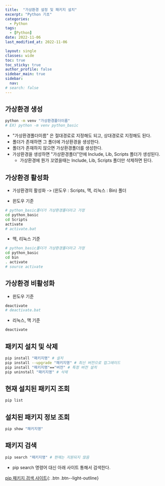 ```yaml
---
title:  "가상환경 설정 및 패키지 설치"
excerpt: "Python 기초"
categories:
  - Python
tags:
  - [Python]
date: 2022-11-06
last_modified_at: 2022-11-06

layout: single
classes: wide
toc: true
toc_sticky: true
author_profile: false
sidebar_main: true
sidebar:
  nav:
# search: false
---
```


## 가상환경 생성

```bash
python -m venv "가상환경폴더이름"
# EX) python -m venv python_basic
```

- "가상환경폴더이름" 은 절대경로로 지정해도 되고, 상대경로로 지정해도 된다.
- 폴더가 존재하면 그 폴더에 가상환경을 생성한다.
- 폴더가 존재하지 않으면 가상환경폴더를 생성한다.
- 가상환경을 생성하면 "가상환경폴더"안에 Include, Lib, Scripts 폴더가 생성된다.
  - 가상환경에 뭔가 꼬였을때는 Include, Lib, Scripts 폴더만 삭제하면 된다.

## 가상환경 활성화

- 가상환경의 활성화 -> (윈도우 : Scripts, 맥, 리눅스 : Bin) 폴더

- 윈도우 기준

```bash
# python_basic폴더가 가상환경폴더라고 가정
cd python_basic
cd Scripts
activate 
# activate.bat
```

- 맥, 리눅스 기준

```bash
# python_basic폴더가 가상환경폴더라고 가정
cd python_basic
cd bin
. activate 
# source activate
```

## 가상환경 비활성화

- 윈도우 기준

```bash
deactivate 
# deactivate.bat
```

- 리눅스, 맥 기준

```bash
deactivate 
```

## 패키지 설치 및 삭제

```bash
pip install "패키지명" # 설치
pip install --upgrade "패키지명" # 최신 버전으로 업그레이드
pip install "패키지명"=="버전" # 특정 버전 설치
pip uninstall "패키지명" # 삭제
```

## 현재 설치된 패키지 조회

```bash
pip list
```

## 설치된 패키지 정보 조회

```bash
pip show "패키지명"
```

## 패키지 검색

```bash
pip search "패키지명" # 현재는 지원되지 않음
```

- pip search 명령어 대신 아래 사이트 통해서 검색한다.
  
[pip 패키지 검색 사이트](https://pypi.org/){: .btn .btn--light-outline}